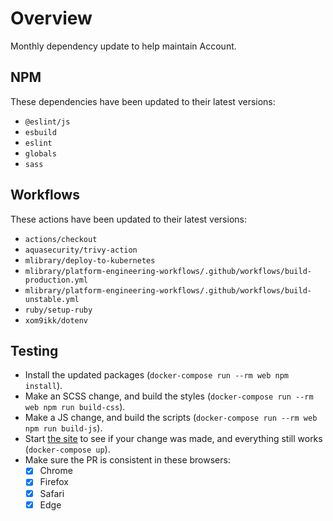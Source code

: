 # Overview
Monthly dependency update to help maintain Account.

## NPM
These dependencies have been updated to their latest versions:
- `@eslint/js`
- `esbuild`
- `eslint`
- `globals`
- `sass`

## Workflows
These actions have been updated to their latest versions:
- `actions/checkout`
- `aquasecurity/trivy-action`
- `mlibrary/deploy-to-kubernetes`
- `mlibrary/platform-engineering-workflows/.github/workflows/build-production.yml`
- `mlibrary/platform-engineering-workflows/.github/workflows/build-unstable.yml`
- `ruby/setup-ruby`
- `xom9ikk/dotenv`

## Testing
- Install the updated packages (`docker-compose run --rm web npm install`).
- Make an SCSS change, and build the styles (`docker-compose run --rm web npm run build-css`).
- Make a JS change, and build the scripts (`docker-compose run --rm web npm run build-js`).
- Start [the site](http://localhost:4567) to see if your change was made, and everything still works (`docker-compose up`).
- Make sure the PR is consistent in these browsers:
  - [x] Chrome
  - [x] Firefox
  - [x] Safari
  - [x] Edge
